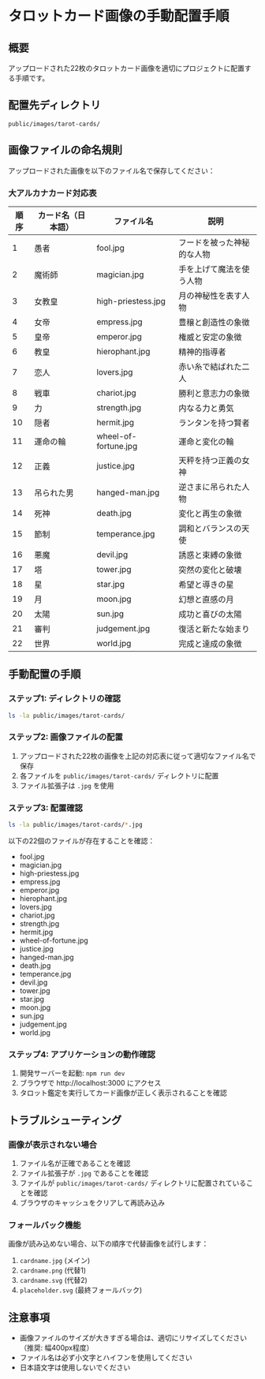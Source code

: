 # タロットカード画像の手動配置手順

## 概要
アップロードされた22枚のタロットカード画像を適切にプロジェクトに配置する手順です。

## 配置先ディレクトリ
```
public/images/tarot-cards/
```

## 画像ファイルの命名規則

アップロードされた画像を以下のファイル名で保存してください：

### 大アルカナカード対応表

| 順序 | カード名（日本語） | ファイル名 | 説明 |
|------|-------------------|------------|------|
| 1    | 愚者              | fool.jpg   | フードを被った神秘的な人物 |
| 2    | 魔術師            | magician.jpg | 手を上げて魔法を使う人物 |
| 3    | 女教皇            | high-priestess.jpg | 月の神秘性を表す人物 |
| 4    | 女帝              | empress.jpg | 豊穣と創造性の象徴 |
| 5    | 皇帝              | emperor.jpg | 権威と安定の象徴 |
| 6    | 教皇              | hierophant.jpg | 精神的指導者 |
| 7    | 恋人              | lovers.jpg | 赤い糸で結ばれた二人 |
| 8    | 戦車              | chariot.jpg | 勝利と意志力の象徴 |
| 9    | 力                | strength.jpg | 内なる力と勇気 |
| 10   | 隠者              | hermit.jpg | ランタンを持つ賢者 |
| 11   | 運命の輪          | wheel-of-fortune.jpg | 運命と変化の輪 |
| 12   | 正義              | justice.jpg | 天秤を持つ正義の女神 |
| 13   | 吊られた男        | hanged-man.jpg | 逆さまに吊られた人物 |
| 14   | 死神              | death.jpg | 変化と再生の象徴 |
| 15   | 節制              | temperance.jpg | 調和とバランスの天使 |
| 16   | 悪魔              | devil.jpg | 誘惑と束縛の象徴 |
| 17   | 塔                | tower.jpg | 突然の変化と破壊 |
| 18   | 星                | star.jpg | 希望と導きの星 |
| 19   | 月                | moon.jpg | 幻想と直感の月 |
| 20   | 太陽              | sun.jpg | 成功と喜びの太陽 |
| 21   | 審判              | judgement.jpg | 復活と新たな始まり |
| 22   | 世界              | world.jpg | 完成と達成の象徴 |

## 手動配置の手順

### ステップ1: ディレクトリの確認
```bash
ls -la public/images/tarot-cards/
```

### ステップ2: 画像ファイルの配置
1. アップロードされた22枚の画像を上記の対応表に従って適切なファイル名で保存
2. 各ファイルを `public/images/tarot-cards/` ディレクトリに配置
3. ファイル拡張子は `.jpg` を使用

### ステップ3: 配置確認
```bash
ls -la public/images/tarot-cards/*.jpg
```

以下の22個のファイルが存在することを確認：
- fool.jpg
- magician.jpg
- high-priestess.jpg
- empress.jpg
- emperor.jpg
- hierophant.jpg
- lovers.jpg
- chariot.jpg
- strength.jpg
- hermit.jpg
- wheel-of-fortune.jpg
- justice.jpg
- hanged-man.jpg
- death.jpg
- temperance.jpg
- devil.jpg
- tower.jpg
- star.jpg
- moon.jpg
- sun.jpg
- judgement.jpg
- world.jpg

### ステップ4: アプリケーションの動作確認
1. 開発サーバーを起動: `npm run dev`
2. ブラウザで http://localhost:3000 にアクセス
3. タロット鑑定を実行してカード画像が正しく表示されることを確認

## トラブルシューティング

### 画像が表示されない場合
1. ファイル名が正確であることを確認
2. ファイル拡張子が `.jpg` であることを確認
3. ファイルが `public/images/tarot-cards/` ディレクトリに配置されていることを確認
4. ブラウザのキャッシュをクリアして再読み込み

### フォールバック機能
画像が読み込めない場合、以下の順序で代替画像を試行します：
1. `cardname.jpg` (メイン)
2. `cardname.png` (代替1)
3. `cardname.svg` (代替2)
4. `placeholder.svg` (最終フォールバック)

## 注意事項
- 画像ファイルのサイズが大きすぎる場合は、適切にリサイズしてください（推奨: 幅400px程度）
- ファイル名は必ず小文字とハイフンを使用してください
- 日本語文字は使用しないでください 